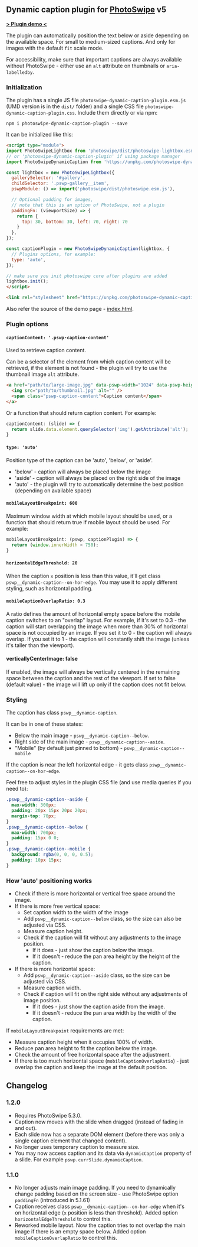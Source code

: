 ## Dynamic caption plugin for [PhotoSwipe](https://photoswipe.com/) v5

**[> Plugin demo <](https://dimsemenov.github.io/photoswipe-dynamic-caption-plugin/)**


The plugin can automatically position the text below or aside depending on the available space. For small to medium-sized captions. And only for images with the default `fit` scale mode.

For accessibility, make sure that important captions are always available without PhotoSwipe  - either use an `alt` attribute on thumbnails or `aria-labelledby`.

### Initialization

The plugin has a single JS file `photoswipe-dynamic-caption-plugin.esm.js` (UMD version is in the `dist/` folder) and a single CSS file `photoswipe-dynamic-caption-plugin.css`. Include them directly or via npm:

```
npm i photoswipe-dynamic-caption-plugin --save
```

It can be initialized like this:

```html
<script type="module">
import PhotoSwipeLightbox from 'photoswipe/dist/photoswipe-lightbox.esm.js';
// or 'photoswipe-dynamic-caption-plugin' if using package manager
import PhotoSwipeDynamicCaption from 'https://unpkg.com/photoswipe-dynamic-caption-plugin/photoswipe-dynamic-caption-plugin.esm.js';

const lightbox = new PhotoSwipeLightbox({
  gallerySelector: '#gallery',
  childSelector: '.pswp-gallery__item',
  pswpModule: () => import('photoswipe/dist/photoswipe.esm.js'),

  // Optional padding for images,
  // note that this is an option of PhotoSwipe, not a plugin
  paddingFn: (viewportSize) => {
    return {
      top: 30, bottom: 30, left: 70, right: 70
    }
  },
});

const captionPlugin = new PhotoSwipeDynamicCaption(lightbox, {
  // Plugins options, for example:
  type: 'auto',
});

// make sure you init photoswipe core after plugins are added
lightbox.init();
</script>
```

```html
<link rel="stylesheet" href="https://unpkg.com/photoswipe-dynamic-caption-plugin/photoswipe-dynamic-caption-plugin.css">
```

Also refer the source of the demo page - [index.html](https://github.com/dimsemenov/photoswipe-dynamic-caption-plugin/blob/main/index.html).

### Plugin options

#### `captionContent: '.pswp-caption-content'`

Used to retrieve caption content.

Can be a selector of the element from which caption content will be retrieved, if the element is not found - the plugin will try to use the thumbnail image `alt` attribute.

```html
<a href="path/to/large-image.jpg" data-pswp-width="1024" data-pswp-height="768">
  <img src="path/to/thumbnail.jpg" alt="" />
  <span class="pswp-caption-content">Caption content</span>
</a>
```

Or a function that should return caption content. For example:
 
```js
captionContent: (slide) => {
  return slide.data.element.querySelector('img').getAttribute('alt');
}
```

#### `type: 'auto'`

Position type of the caption can be 'auto', 'below', or 'aside'.

- 'below' - caption will always be placed below the image
- 'aside' - caption will always be placed on the right side of the image
- 'auto'  - the plugin will try to automatically determine the best position (depending on available space)

#### `mobileLayoutBreakpoint: 600`

Maximum window width at which mobile layout should be used, or a function that should return true if mobile layout should be used. For example:
  
```js
mobileLayoutBreakpoint: (pswp, captionPlugin) => {
  return (window.innerWidth < 750);
}
```

#### `horizontalEdgeThreshold: 20`

When the caption `x` position is less than this value, it'll get class `pswp__dynamic-caption--on-hor-edge`. You may use it to apply different styling, such as horizontal padding.


#### `mobileCaptionOverlapRatio: 0.3`

A ratio defines the amount of horizontal empty space before the mobile caption switches to an "overlap" layout. For example, if it's set to 0.3 - the caption will start overlapping the image when more than 30% of horizontal space is not occupied by an image. If you set it to 0 - the caption will always overlap. If you set it to 1 - the caption will constantly shift the image (unless it's taller than the viewport).



#### verticallyCenterImage: false

If enabled, the image will always be vertically centered in the remaining space between the caption and the rest of the viewport.  If set to false (default value) - the image will lift up only if the caption does not fit below.


### Styling

The caption has class `pswp__dynamic-caption`.

It can be in one of these states:

- Below the main image - `pswp__dynamic-caption--below`.
- Right side of the main image - `pswp__dynamic-caption--aside`.
- "Mobile" (by default just pinned to bottom) - `pswp__dynamic-caption--mobile`

If the caption is near the left horizontal edge - it gets class `pswp__dynamic-caption--on-hor-edge`.

Feel free to adjust styles in the plugin CSS file (and use media queries if you need to):

```css
.pswp__dynamic-caption--aside {
  max-width: 300px;
  padding: 20px 15px 20px 20px;
  margin-top: 70px;
}
.pswp__dynamic-caption--below {
  max-width: 700px;
  padding: 15px 0 0;
}
.pswp__dynamic-caption--mobile {
  background: rgba(0, 0, 0, 0.5);
  padding: 10px 15px;
}
```



### How 'auto' positioning works

- Check if there is more horizontal or vertical free space around the image.
- If there is more free vertical space:
  - Set caption width to the width of the image 
  - Add `pswp__dynamic-caption--below` class, so the size can also be adjusted via CSS.
  - Measure caption height.
  - Check if the caption will fit without any adjustments to the image position.
    - If it does - just show the caption below the image.
    - If it doesn't - reduce the pan area height by the height of the caption.
- If there is more horizontal space:
  - Add `pswp__dynamic-caption--aside` class, so the size can be adjusted via CSS.
  - Measure caption width.
  - Check if caption will fit on the right side without any adjustments of image position.
    - If it does - just show the caption aside from the image.
    - If it doesn't - reduce the pan area width by the width of the caption.

If `mobileLayoutBreakpoint` requirements are met:

  - Measure caption height when it occupies 100% of width.
  - Reduce pan area height to fit the caption below the image.
  - Check the amount of free horizontal space after the adjustment.
  - If there is too much horizontal space (`mobileCaptionOverlapRatio`) - just overlap the caption and keep the image at the default position.

## Changelog

### 1.2.0

- Requires PhotoSwipe 5.3.0.
- Caption now moves with the slide when dragged (instead of fading in and out).
- Each slide now has a separate DOM element (before there was only a single caption element that changed content).
- No longer uses temporary caption to measure size.
- You may now access caption and its data via `dynamicCaption` property of a slide. For example `pswp.currSlide.dynamicCaption`.


### 1.1.0

- No longer adjusts main image padding. If you need to dynamically change padding based on the screen size - use PhotoSwipe option `paddingFn` (introduced in 5.1.61)
- Caption receives class `pswp__dynamic-caption--on-hor-edge` when it's on horizontal edge (`x` position is less than threshold). Added option `horizontalEdgeThreshold` to control this.
- Reworked mobile layout. Now the caption tries to not overlap the main image if there is an empty space below. Added option `mobileCaptionOverlapRatio` to control this.



